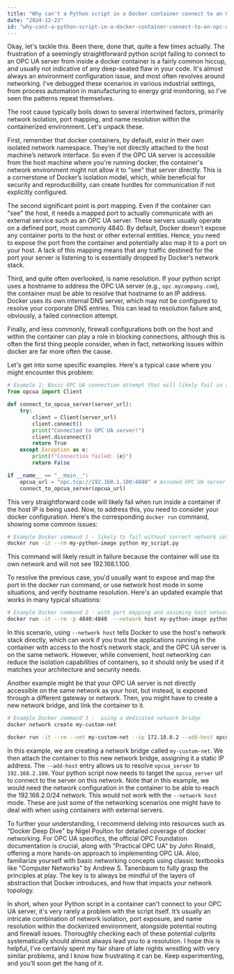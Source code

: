 ```yaml
---
title: "Why can't a Python script in a Docker container connect to an OPC UA server?"
date: "2024-12-23"
id: "why-cant-a-python-script-in-a-docker-container-connect-to-an-opc-ua-server"
---
```


Okay, let's tackle this. Been there, done that, quite a few times actually. The frustration of a seemingly straightforward python script failing to connect to an OPC UA server from inside a docker container is a fairly common hiccup, and usually not indicative of any deep-seated flaw in your code. It's almost always an environment configuration issue, and most often revolves around networking. I’ve debugged these scenarios in various industrial settings, from process automation in manufacturing to energy grid monitoring, so I’ve seen the patterns repeat themselves.

The root cause typically boils down to several intertwined factors, primarily network isolation, port mapping, and name resolution within the containerized environment. Let's unpack these.

First, remember that docker containers, by default, exist in their own isolated network namespace. They’re not directly attached to the host machine’s network interface. So even if the OPC UA server is accessible from the host machine where you're running docker, the container's network environment might not allow it to "see" that server directly. This is a cornerstone of Docker’s isolation model, which, while beneficial for security and reproducibility, can create hurdles for communication if not explicitly configured.

The second significant point is port mapping. Even if the container can "see" the host, it needs a mapped port to actually communicate with an external service such as an OPC UA server. These servers usually operate on a defined port, most commonly 4840. By default, Docker doesn't expose any container ports to the host or other external entities. Hence, you need to expose the port from the container and potentially also map it to a port on your host. A lack of this mapping means that any traffic destined for the port your server is listening to is essentially dropped by Docker’s network stack.

Third, and quite often overlooked, is name resolution. If your python script uses a hostname to address the OPC UA server (e.g., `opc.mycompany.com`), the container must be able to resolve that hostname to an IP address. Docker uses its own internal DNS server, which may not be configured to resolve your corporate DNS entries. This can lead to resolution failure and, obviously, a failed connection attempt.

Finally, and less commonly, firewall configurations both on the host and within the container can play a role in blocking connections, although this is often the first thing people consider, when in fact, networking issues within docker are far more often the cause.

Let's get into some specific examples. Here's a typical case where you might encounter this problem:

```python
# Example 1: Basic OPC UA connection attempt that will likely fail in a container
from opcua import Client

def connect_to_opcua_server(server_url):
    try:
        client = Client(server_url)
        client.connect()
        print("Connected to OPC UA server!")
        client.disconnect()
        return True
    except Exception as e:
        print(f"Connection failed: {e}")
        return False

if __name__ == "__main__":
    opcua_url = "opc.tcp://192.168.1.100:4840" # Assumed OPC UA server
    connect_to_opcua_server(opcua_url)
```
This very straightforward code will likely fail when run inside a container if the host IP is being used. Now, to address this, you need to consider your docker configuration. Here's the corresponding `docker run` command, showing some common issues:

```bash
# Example Docker command 1 - likely to fail without correct network setup
docker run -it --rm my-python-image python my_script.py
```
This command will likely result in failure because the container will use its own network and will not see 192.168.1.100.

To resolve the previous case, you'd usually want to expose and map the port in the docker run command, or use network host mode in some situations, and verify hostname resolution. Here's an updated example that works in many typical situations:

```bash
# Example Docker command 2 - with port mapping and assuming host network connectivity is sufficient
docker run -it --rm -p 4840:4840  --network host my-python-image python my_script.py
```

In this scenario, using `--network host` tells Docker to use the host's network stack directly, which can work if you trust the applications running in the container with access to the host’s network stack, and the OPC UA server is on the same network. However, while convenient, host networking can reduce the isolation capabilities of containers, so it should only be used if it matches your architecture and security needs.

Another example might be that your OPC UA server is not directly accessible on the same network as your host, but instead, is exposed through a different gateway or network. Then, you might have to create a new network bridge, and link the container to it.

```bash
# Example Docker command 3 -  using a dedicated network bridge
docker network create my-custom-net

docker run -it --rm --net my-custom-net --ip 172.18.0.2 --add-host opcua_server:192.168.2.100 my-python-image python my_script.py

```

In this example, we are creating a network bridge called `my-custom-net`. We then attach the container to this new network bridge, assigning it a static IP address. The `--add-host` entry allows us to resolve `opcua_server` to `192.168.2.100`. Your python script now needs to target the `opcua_server` url to connect to the server on this network. Note that in this example, we would need the network configuration in the container to be able to reach the 192.168.2.0/24 network. This would not work with the `--network host` mode. These are just some of the networking scenarios one might have to deal with when using containers with external servers.

To further your understanding, I recommend delving into resources such as "Docker Deep Dive" by Nigel Poulton for detailed coverage of docker networking. For OPC UA specifics, the official OPC Foundation documentation is crucial, along with "Practical OPC UA" by John Rinaldi, offering a more hands-on approach to implementing OPC UA. Also, familiarize yourself with basic networking concepts using classic textbooks like "Computer Networks" by Andrew S. Tanenbaum to fully grasp the principles at play. The key is to always be mindful of the layers of abstraction that Docker introduces, and how that impacts your network topology.

In short, when your Python script in a container can't connect to your OPC UA server, it's very rarely a problem with the script itself. It’s usually an intricate combination of network isolation, port exposure, and name resolution within the dockerized environment, alongside potential routing and firewall issues. Thoroughly checking each of these potential culprits systematically should almost always lead you to a resolution. I hope this is helpful, I've certainly spent my fair share of late nights wrestling with very similar problems, and I know how frustrating it can be. Keep experimenting, and you’ll soon get the hang of it.
